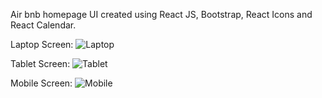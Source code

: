 Air bnb homepage UI created using React JS, Bootstrap, React Icons and React Calendar.

Laptop Screen:
![Laptop](https://github.com/user-attachments/assets/ab4ed716-dd3f-4601-a8eb-59c9ac623672)

Tablet Screen:
![Tablet](https://github.com/user-attachments/assets/5366cc6f-f667-40fa-84b2-ec010f639667)

Mobile Screen:
![Mobile](https://github.com/user-attachments/assets/efbe5b33-318d-4da5-b168-03718f8f08a1)
